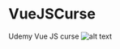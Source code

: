 # VueJSCurse
Udemy Vue JS curse
![alt text](https://github.com/Vamosz/VueJSCurse/blob/Section5/image.png?raw=true)